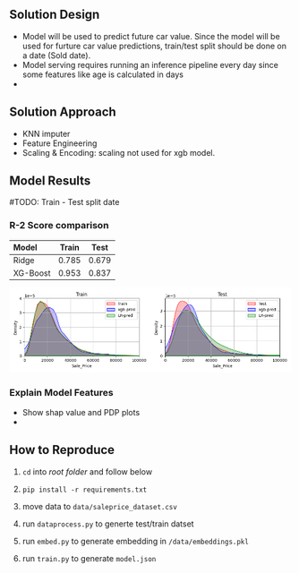 ## Solution Design

 - Model will be used to predict future car value. Since the model will be used for furture car value predictions, train/test split should be done on a date (Sold date).
 - Model serving requires running an inference pipeline every day since some features like age is calculated in days
 - 

## Solution Approach
 - KNN imputer
 - Feature Engineering
 - Scaling & Encoding: scaling not used for xgb model.

## Model Results

#TODO: Train - Test split date

### R-2 Score comparison
| Model     | Train | Test  |
|:----------|:-----:|:-----:|
| Ridge     | 0.785 | 0.679 |
| XG-Boost  | 0.953 | 0.837 |

![Model_Result](nbs/model_result_comp.png)

### Explain Model Features
 - Show shap value and PDP plots
 - 

## How to Reproduce

1. `cd` into _root folder_ and follow below
2. `pip install -r requirements.txt`

3. move data to `data/saleprice_dataset.csv`

4. run `dataprocess.py` to generte test/train datset

5. run `embed.py` to generate embedding in `/data/embeddings.pkl`

6. run `train.py` to generate `model.json`
